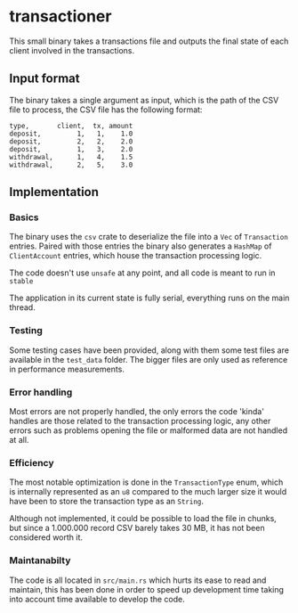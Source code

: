 # transactioner

This small binary takes a transactions file and outputs the final state of each client involved in the transactions.

## Input format

The binary takes a single argument as input, which is the path of the CSV file to process, the CSV file has the following format:

```csv
type,       client,  tx, amount
deposit,         1,   1,    1.0
deposit,         2,   2,    2.0
deposit,         1,   3,    2.0
withdrawal,      1,   4,    1.5
withdrawal,      2,   5,    3.0
```

## Implementation

### Basics

The binary uses the `csv` crate to deserialize the file into a `Vec` of `Transaction` entries. Paired with those entries the binary also generates a `HashMap` of `ClientAccount` entries, which house the transaction processing logic.

The code doesn't use `unsafe` at any point, and all code is meant to run in `stable`

The application in its current state is fully serial, everything runs on the main thread.

### Testing

Some testing cases have been provided, along with them some test files are available in the `test_data` folder. The bigger files are only used as reference in performance measurements.

### Error handling

Most errors are not properly handled, the only errors the code 'kinda' handles are those related to the transaction processing logic, any other errors
such as problems opening the file or malformed data are not handled at all.

### Efficiency

The most notable optimization is done in the `TransactionType` enum, which is internally represented as an `u8` compared to the much larger size it would have been to store the transaction type as an `String`.

Although not implemented, it could be possible to load the file in chunks, but since a 1.000.000 record CSV barely takes 30 MB, it has not been considered worth it.


### Maintanabilty

The code is all located in `src/main.rs` which hurts its ease to read and maintain, this has been done in order to speed up development time taking into account time available to develop the code.
